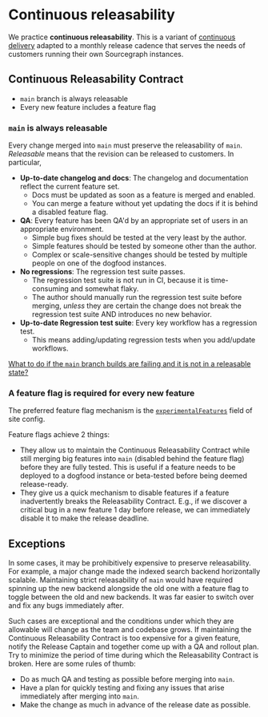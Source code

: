 # Continuous releasability

We practice **continuous releasability**. This is a variant of [continuous
delivery](https://en.wikipedia.org/wiki/Continuous_delivery) adapted to a monthly release cadence
that serves the needs of customers running their own Sourcegraph instances.

## Continuous Releasability Contract

- `main` branch is always releasable
- Every new feature includes a feature flag

### `main` is always releasable

Every change merged into `main` must preserve the releasability of `main`. _Releasable_ means
that the revision can be released to customers. In particular,

- **Up-to-date changelog and docs**: The changelog and documentation reflect the current feature set.
  - Docs must be updated as soon as a feature is merged and enabled.
  - You can merge a feature without yet updating the docs if it is behind a disabled feature flag.
- **QA**: Every feature has been QA'd by an appropriate set of users in an appropriate environment.
  - Simple bug fixes should be tested at the very least by the author.
  - Simple features should be tested by someone other than the author.
  - Complex or scale-sensitive changes should be tested by multiple people on one of the dogfood instances.
- **No regressions**: The regression test suite passes.
  - The regression test suite is not run in CI, because it is time-consuming and somewhat flaky.
  - The author should manually run the regression test suite before merging, _unless_ they are
    certain the change does not break the regression test suite AND introduces no new behavior.
- **Up-to-date Regression test suite**: Every key workflow has a regression test.
  - This means adding/updating regression tests when you add/update workflows.

[What to do if the `main` branch builds are failing and it is not in a releasable state?](https://docs.sourcegraph.com/dev/background-information/testing_principles#broken-builds-on-the-main-branch)

### A feature flag is required for every new feature

The preferred feature flag mechanism is the
[`experimentalFeatures`](https://sourcegraph.com/github.com/sourcegraph/sourcegraph@2b90ec5006f6879193d9a0fd2d2493bc6e061004/-/blob/schema/site.schema.json#L47:6)
field of site config.

Feature flags achieve 2 things:

- They allow us to maintain the Continuous Releasability Contract while still merging big features
  into `main` (disabled behind the feature flag) before they are fully tested. This is useful if a
  feature needs to be deployed to a dogfood instance or beta-tested before being deemed
  release-ready.
- They give us a quick mechanism to disable features if a feature inadvertently breaks the
  Releasability Contract. E.g., if we discover a critical bug in a new feature 1 day before release,
  we can immediately disable it to make the release deadline.

## Exceptions

In some cases, it may be prohibitively expensive to preserve releasability. For example, a major
change made the indexed search backend horizontally scalable. Maintaining strict releasability of
`main` would have required spinning up the new backend alongside the old one with a feature flag
to toggle between the old and new backends. It was far easier to switch over and fix any bugs
immediately after.

Such cases are exceptional and the conditions under which they are allowable will change as the team
and codebase grows. If maintaining the Continuous Releasability Contract is too expensive for a
given feature, notify the Release Captain and together come up with a QA and rollout plan. Try to
minimize the period of time during which the Releasability Contract is broken. Here are some rules
of thumb:

- Do as much QA and testing as possible before merging into `main`.
- Have a plan for quickly testing and fixing any issues that arise immediately after merging into
  `main`.
- Make the change as much in advance of the release date as possible.
